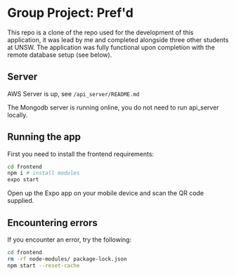 # Group Project: Pref'd
This repo is a clone of the repo used for the development of this application, it was lead by me and completed alongside three other students at UNSW. The application was fully functional upon completion with the remote database setup (see below).

## Server

AWS Server is up, see `/api_server/README.md`

The Mongodb server is running online, you do not need to run api_server locally.

## Running the app

First you need to install the frontend requirements:

```bash
cd frontend
npm i # install modules
expo start
```

Open up the Expo app on your mobile device and scan the QR code supplied.

## Encountering errors

If you encounter an error, try the following:

```bash
cd frontend
rm -rf node-modules/ package-lock.json
npm start --reset-cache
```
